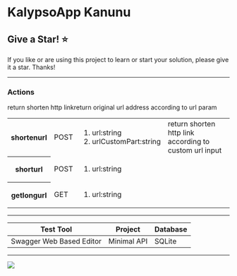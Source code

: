 ﻿# KalypsoApp Kanunu

## Give a Star! :star:
If you like or are using this project to learn or start your solution, please give it a star. Thanks!

<hr/>

### Actions

<table>
  <tr>
    <th>shortenurl</th>
    <td>POST</td>
    <td> <ol>
    <li>url:string</li>
    <li>urlCustomPart:string</li></ol> </td>
    <td>return shorten http link according to custom url input</td>
  </tr>
  <th>shorturl</th>
    <td>POST</td>
    <td> <ol>
    <li>url:string</li>
    </td
    <td>return shorten http link</td>
  <tr>
    <th>getlongurl</th>
    <td>GET</td>
    <td> <ol>
    <li>url:string</li>
    </td
    <td>return original url address according to url param</td>
  </tr>
</table>

<hr/>

<table>
<thead>
<tr>
<th>Test Tool</th>
<th>Project</th>
<th>Database</th>
</tr>
</thead>
<tbody>
<tr>
<td>Swagger Web Based Editor</td>
<td>Minimal API</td>
<td>SQLite</td>
</tr>
</tbody>
</table>

<hr/>

<image src="http://myth.jkiakas.com/wp/wp-content/uploads/2018/04/110-Calypso.png" />